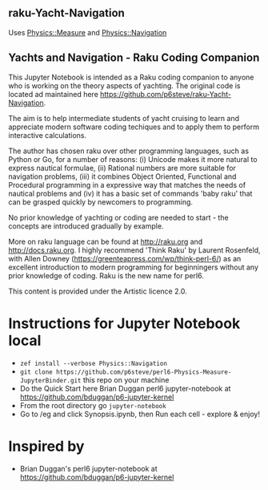 ## raku-Yacht-Navigation
Uses [Physics::Measure](https://github.com/p6steve/raku-Physics-Measure) and [Physics::Navigation](https://github.com/p6steve/raku-Physics-Navigation)

## Yachts and Navigation - Raku Coding Companion

This Jupyter Notebook is intended as a Raku coding companion to anyone who is working on the theory aspects of yachting. The original code is located ad maintained here https://github.com/p6steve/raku-Yacht-Navigation.

The aim is to help intermediate students of yacht cruising to learn and appreciate modern software coding techiques and to apply them to perform interactive calculations.

The author has chosen raku over other programming languages, such as Python or Go, for a number of reasons: (i) Unicode makes it more natural to express nautical formulae, (ii) Rational numbers are more suitable for navigation problems, (iii) it combines Object Oriented, Functional and Procedural programming in a expressive way that matches the needs of nautical problems and (iv) it has a basic set of commands 'baby raku' that can be grasped quickly by newcomers to programming.

No prior knowledge of yachting or coding are needed to start - the concepts are introduced gradually by example.

More on raku language can be found at http://raku.org and http://docs.raku.org. I highly recommend 'Think Raku' by Laurent Rosenfeld, with Allen Downey (https://greenteapress.com/wp/think-perl-6/) as an excellent introduction to modern programming for beginningers without any prior knowledge of coding. Raku is the new name for perl6.

This content is provided under the Artistic licence 2.0.

# Instructions for Jupyter Notebook local
- ```zef install --verbose Physics::Navigation```
- ```git clone https://github.com/p6steve/perl6-Physics-Measure-JupyterBinder.git``` this repo on your machine
- Do the Quick Start here Brian Duggan perl6 jupyter-notebook at <https://github.com/bduggan/p6-jupyter-kernel>
- From the root directory go ```jupyter-notebook```
- Go to /eg and click Synopsis.ipynb, then Run each cell - explore & enjoy!

# Inspired by
* Brian Duggan's perl6 jupyter-notebook at <https://github.com/bduggan/p6-jupyter-kernel>
